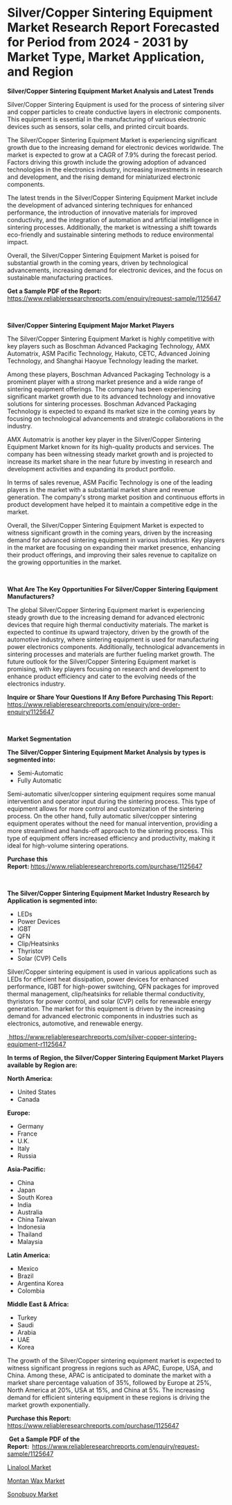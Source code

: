 <p><h1>Silver/Copper Sintering Equipment Market Research Report Forecasted for Period from 2024 -  2031 by Market Type, Market Application, and Region</h1></p><p><strong>Silver/Copper Sintering Equipment Market Analysis and Latest Trends</strong></p>
<p><p>Silver/Copper Sintering Equipment is used for the process of sintering silver and copper particles to create conductive layers in electronic components. This equipment is essential in the manufacturing of various electronic devices such as sensors, solar cells, and printed circuit boards.</p><p>The Silver/Copper Sintering Equipment Market is experiencing significant growth due to the increasing demand for electronic devices worldwide. The market is expected to grow at a CAGR of 7.9% during the forecast period. Factors driving this growth include the growing adoption of advanced technologies in the electronics industry, increasing investments in research and development, and the rising demand for miniaturized electronic components.</p><p>The latest trends in the Silver/Copper Sintering Equipment Market include the development of advanced sintering techniques for enhanced performance, the introduction of innovative materials for improved conductivity, and the integration of automation and artificial intelligence in sintering processes. Additionally, the market is witnessing a shift towards eco-friendly and sustainable sintering methods to reduce environmental impact.</p><p>Overall, the Silver/Copper Sintering Equipment Market is poised for substantial growth in the coming years, driven by technological advancements, increasing demand for electronic devices, and the focus on sustainable manufacturing practices.</p></p>
<p><strong>Get a Sample PDF of the Report:&nbsp;</strong> <a href="https://www.reliableresearchreports.com/enquiry/request-sample/1125647">https://www.reliableresearchreports.com/enquiry/request-sample/1125647</a></p>
<p>&nbsp;</p>
<p><strong>Silver/Copper Sintering Equipment Major Market Players</strong></p>
<p><p>The Silver/Copper Sintering Equipment Market is highly competitive with key players such as Boschman Advanced Packaging Technology, AMX Automatrix, ASM Pacific Technology, Hakuto, CETC, Advanced Joining Technology, and Shanghai Haoyue Technology leading the market. </p><p>Among these players, Boschman Advanced Packaging Technology is a prominent player with a strong market presence and a wide range of sintering equipment offerings. The company has been experiencing significant market growth due to its advanced technology and innovative solutions for sintering processes. Boschman Advanced Packaging Technology is expected to expand its market size in the coming years by focusing on technological advancements and strategic collaborations in the industry.</p><p>AMX Automatrix is another key player in the Silver/Copper Sintering Equipment Market known for its high-quality products and services. The company has been witnessing steady market growth and is projected to increase its market share in the near future by investing in research and development activities and expanding its product portfolio.</p><p>In terms of sales revenue, ASM Pacific Technology is one of the leading players in the market with a substantial market share and revenue generation. The company's strong market position and continuous efforts in product development have helped it to maintain a competitive edge in the market.</p><p>Overall, the Silver/Copper Sintering Equipment Market is expected to witness significant growth in the coming years, driven by the increasing demand for advanced sintering equipment in various industries. Key players in the market are focusing on expanding their market presence, enhancing their product offerings, and improving their sales revenue to capitalize on the growing opportunities in the market.</p></p>
<p>&nbsp;</p>
<p><strong>What Are The Key Opportunities For Silver/Copper Sintering Equipment Manufacturers?</strong></p>
<p><p>The global Silver/Copper Sintering Equipment market is experiencing steady growth due to the increasing demand for advanced electronic devices that require high thermal conductivity materials. The market is expected to continue its upward trajectory, driven by the growth of the automotive industry, where sintering equipment is used for manufacturing power electronics components. Additionally, technological advancements in sintering processes and materials are further fueling market growth. The future outlook for the Silver/Copper Sintering Equipment market is promising, with key players focusing on research and development to enhance product efficiency and cater to the evolving needs of the electronics industry.</p></p>
<p><strong>Inquire or Share Your Questions If Any Before Purchasing This Report:</strong> <a href="https://www.reliableresearchreports.com/enquiry/pre-order-enquiry/1125647">https://www.reliableresearchreports.com/enquiry/pre-order-enquiry/1125647</a></p>
<p>&nbsp;</p>
<p><strong>Market Segmentation</strong></p>
<p><strong>The Silver/Copper Sintering Equipment Market Analysis by types is segmented into:</strong></p>
<p><ul><li>Semi-Automatic</li><li>Fully Automatic</li></ul></p>
<p><p>Semi-automatic silver/copper sintering equipment requires some manual intervention and operator input during the sintering process. This type of equipment allows for more control and customization of the sintering process. On the other hand, fully automatic silver/copper sintering equipment operates without the need for manual intervention, providing a more streamlined and hands-off approach to the sintering process. This type of equipment offers increased efficiency and productivity, making it ideal for high-volume sintering operations.</p></p>
<p><strong>Purchase this Report:&nbsp;</strong><a href="https://www.reliableresearchreports.com/purchase/1125647">https://www.reliableresearchreports.com/purchase/1125647</a></p>
<p>&nbsp;</p>
<p><strong>The Silver/Copper Sintering Equipment Market Industry Research by Application is segmented into:</strong></p>
<p><ul><li>LEDs</li><li>Power Devices</li><li>IGBT</li><li>QFN</li><li>Clip/Heatsinks</li><li>Thyristor</li><li>Solar (CVP) Cells</li></ul></p>
<p><p>Silver/Copper sintering equipment is used in various applications such as LEDs for efficient heat dissipation, power devices for enhanced performance, IGBT for high-power switching, QFN packages for improved thermal management, clip/heatsinks for reliable thermal conductivity, thyristors for power control, and solar (CVP) cells for renewable energy generation. The market for this equipment is driven by the increasing demand for advanced electronic components in industries such as electronics, automotive, and renewable energy.</p></p>
<p><a href="https://www.reliableresearchreports.com/silver-copper-sintering-equipment-r1125647">&nbsp;https://www.reliableresearchreports.com/silver-copper-sintering-equipment-r1125647</a></p>
<p><strong>In terms of Region, the Silver/Copper Sintering Equipment Market Players available by Region are:</strong></p>
<p>
    <p> <strong> North America: </strong>
        <ul>
            <li>United States</li>
            <li>Canada</li>
        </ul>
        </p> 
    <p> <strong> Europe: </strong>
        <ul>
            <li>Germany</li>
            <li>France</li>
            <li>U.K.</li>
            <li>Italy</li>
            <li>Russia</li>
        </ul>
        </p> 
    <p> <strong> Asia-Pacific: </strong>
        <ul>
            <li>China</li>
            <li>Japan</li>
            <li>South Korea</li>
            <li>India</li>
            <li>Australia</li>
            <li>China Taiwan</li>
            <li>Indonesia</li>
            <li>Thailand</li>
            <li>Malaysia</li>
        </ul>
        </p> 
    <p> <strong> Latin America: </strong>
        <ul>
            <li>Mexico</li>
            <li>Brazil</li>
            <li>Argentina Korea</li>
            <li>Colombia</li>
        </ul>
        </p> 
    <p> <strong> Middle East & Africa: </strong>
        <ul>
            <li>Turkey</li>
            <li>Saudi</li>
            <li>Arabia</li>
            <li>UAE</li>
            <li>Korea</li>
        </ul>
    </p>
    </p>
<p><p>The growth of the Silver/Copper sintering equipment market is expected to witness significant progress in regions such as APAC, Europe, USA, and China. Among these, APAC is anticipated to dominate the market with a market share percentage valuation of 35%, followed by Europe at 25%, North America at 20%, USA at 15%, and China at 5%. The increasing demand for efficient sintering equipment in these regions is driving the market growth exponentially.</p></p>
<p><strong>Purchase this Report: </strong><a href="https://www.reliableresearchreports.com/purchase/1125647">https://www.reliableresearchreports.com/purchase/1125647</a></p>
<p>&nbsp;<strong>Get a Sample PDF of the Report:&nbsp;&nbsp;</strong><a href="https://www.reliableresearchreports.com/enquiry/request-sample/1125647">https://www.reliableresearchreports.com/enquiry/request-sample/1125647</a></p>
<p><strong></strong></p>
<p><p><a href="https://natural-crush-b99.notion.site/Linalool-Market-Size-Reveals-the-Best-Marketing-Channels-In-Global-Industry-a9e8a84394c54d0b96efb2ede3491b24">Linalool Market</a></p><p><a href="https://gamy-alyssum-396.notion.site/Montan-Wax-Market-Share-Evolution-and-Market-Growth-Trends-2024-2031-cee1e38b0ef049329348990ce787f380">Montan Wax Market</a></p><p><a href="https://boundless-drawbridge-702.notion.site/Sonobuoy-Market-Research-Report-Its-History-and-Forecast-2024-to-2031-cf2b2fbc84174c0880e1594604f3328e">Sonobuoy Market</a></p></p>